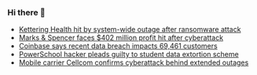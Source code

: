 ### Hi there 👋

<!--START_SECTION:feed-->
* [Kettering Health hit by system-wide outage after ransomware attack](https://www.bleepingcomputer.com/news/security/kettering-health-hit-by-system-wide-outage-after-ransomware-attack/)
* [Marks & Spencer faces $402 million profit hit after cyberattack](https://www.bleepingcomputer.com/news/security/marks-and-spencer-faces-402-million-profit-hit-after-cyberattack/)
* [Coinbase says recent data breach impacts 69,461 customers](https://www.bleepingcomputer.com/news/security/coinbase-says-recent-data-breach-impacts-69-461-customers/)
* [PowerSchool hacker pleads guilty to student data extortion scheme](https://www.bleepingcomputer.com/news/security/powerschool-hacker-pleads-guilty-to-student-data-extortion-scheme/)
* [Mobile carrier Cellcom confirms cyberattack behind extended outages](https://www.bleepingcomputer.com/news/security/mobile-carrier-cellcom-confirms-cyberattack-behind-extended-outages/)
<!--END_SECTION:feed-->

<!--
**frankenk/frankenk** is a ✨ _special_ ✨ repository because its `README.md` (this file) appears on your GitHub profile.

Here are some ideas to get you started:

- 🔭 I’m currently working on ...
- 🌱 I’m currently learning ...
- 👯 I’m looking to collaborate on ...
- 🤔 I’m looking for help with ...
- 💬 Ask me about ...
- 📫 How to reach me: ...
- 😄 Pronouns: ...
- ⚡ Fun fact: ...
-->



